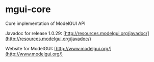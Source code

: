 # mgui-core
 Core implementation of ModelGUI API

Javadoc for release 1.0.29: [http://resources.modelgui.org/javadoc/](http://resources.modelgui.org/javadoc/)

Website for ModelGUI: [http://www.modelgui.org/](http://www.modelgui.org/)
